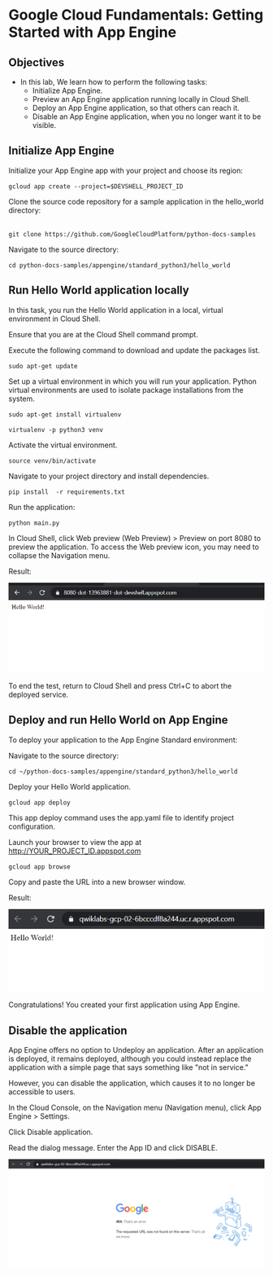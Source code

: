 # Google Cloud Fundamentals: Getting Started with App Engine

## Objectives

- In this lab, We learn how to perform the following tasks:
  - Initialize App Engine.
  - Preview an App Engine application running locally in Cloud Shell.
  - Deploy an App Engine application, so that others can reach it.
  - Disable an App Engine application, when you no longer want it to be visible.

## Initialize App Engine

Initialize your App Engine app with your project and choose its region:

```
gcloud app create --project=$DEVSHELL_PROJECT_ID
```

Clone the source code repository for a sample application in the hello_world directory:

```

git clone https://github.com/GoogleCloudPlatform/python-docs-samples

```

Navigate to the source directory:

```
cd python-docs-samples/appengine/standard_python3/hello_world
```

## Run Hello World application locally

In this task, you run the Hello World application in a local, virtual environment in Cloud Shell.

Ensure that you are at the Cloud Shell command prompt.

Execute the following command to download and update the packages list.

```
sudo apt-get update
```

Set up a virtual environment in which you will run your application. Python virtual environments are used to isolate package installations from the system.

```
sudo apt-get install virtualenv
```

```
virtualenv -p python3 venv
```

Activate the virtual environment.

```
source venv/bin/activate
```

Navigate to your project directory and install dependencies.

```
pip install  -r requirements.txt
```

Run the application:

```
python main.py
```

In Cloud Shell, click Web preview (Web Preview) > Preview on port 8080 to preview the application.
To access the Web preview icon, you may need to collapse the Navigation menu.

Result:

![Hello World application in a local](./images/hello-world-locally.png)

To end the test, return to Cloud Shell and press Ctrl+C to abort the deployed service.

## Deploy and run Hello World on App Engine

To deploy your application to the App Engine Standard environment:

Navigate to the source directory:

```
cd ~/python-docs-samples/appengine/standard_python3/hello_world
```

Deploy your Hello World application.

```
gcloud app deploy
```

This app deploy command uses the app.yaml file to identify project configuration.

Launch your browser to view the app at http://YOUR_PROJECT_ID.appspot.com

```
gcloud app browse
```

Copy and paste the URL into a new browser window.

Result:

![Hello World application in a local](./images/hello-world-app-engine.png)

Congratulations! You created your first application using App Engine.

## Disable the application

App Engine offers no option to Undeploy an application. After an application is deployed, it remains deployed, although you could instead replace the application with a simple page that says something like "not in service."

However, you can disable the application, which causes it to no longer be accessible to users.

In the Cloud Console, on the Navigation menu (Navigation menu), click App Engine > Settings.

Click Disable application.

Read the dialog message. Enter the App ID and click DISABLE.

![Hello World application in a local](./images/hello-world-app-engine-disable.png)
